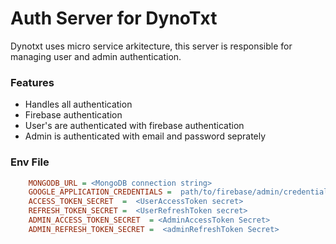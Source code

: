 # Auth Server for DynoTxt

Dynotxt uses micro service arkitecture, this server is responsible for managing user and admin authentication.

### Features

- Handles all authentication
- Firebase authentication
- User's are authenticated with firebase authentication
- Admin is authenticated with email and password seprately

### Env File

```ini
    MONGODB_URL = <MongoDB connection string> 
    GOOGLE_APPLICATION_CREDENTIALS =  path/to/firebase/admin/credentials.json
    ACCESS_TOKEN_SECRET  =  <UserAccessToken secret>
    REFRESH_TOKEN_SECRET =  <UserRefreshToken secret>
    ADMIN_ACCESS_TOKEN_SECRET  = <AdminAccessToken Secret>
    ADMIN_REFRESH_TOKEN_SECRET =  <adminRefreshToken Secret>
```